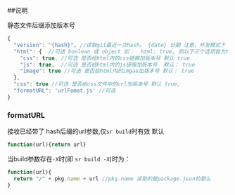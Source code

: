 ##说明

静态文件后缀添加版本号

```js
{
  "version": "{hash}", //读取git最近一次hash。 {date} 日期 注意，开发模式下（即 silky start模式下）固定为时间戳
  "html": {  //可选 boolean 或 object 如：  html: true, 则以下三个选项皆为true，如果为false则下面三个选项全为false   默认true，
    "css": true, //可选 是否给html内的css链接加版本号 默认 true
    "js": true,  //可选 是否给html内的js链接加版本号  默认： true
    "image": true //可选 是否给html内的imgae加版本号 默认： true
  },
  "css": true //可选 是否给css文件中的url加版本号 默认 true,
  "formatURL": 'urlFomat.js' //可选
}

```

### formatURL
接收已经带了 hash后缀的url参数,仅`sr build`时有效
默认
```js
function(url){return url}
```

当build参数存在`-X`时(即 `sr build -X`)时为：

```js
function(url){
  return "/" + pkg.name + url //pkg.name 读取的是package.json的那么
}
```


